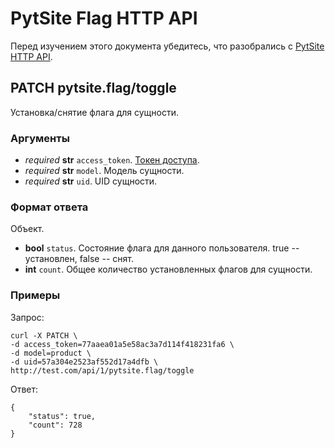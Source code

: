 # PytSite Flag HTTP API

Перед изучением этого документа убедитесь, что разобрались с [PytSite HTTP API](../../../http_api/doc/ru/index.md).


## PATCH pytsite.flag/toggle

Установка/снятие флага для сущности. 


### Аргументы
- *required* **str** `access_token`. [Токен доступа](../../../auth/doc/ru/http_api.md#post-pytsiteauthsign_in).
- *required* **str** `model`. Модель сущности.
- *required* **str** `uid`. UID сущности.


### Формат ответа

Объект.

- **bool** `status`. Состояние флага для данного пользователя. true -- установлен, false -- снят.
- **int** `count`. Общее количество установленных флагов для сущности.


### Примеры

Запрос:

```
curl -X PATCH \
-d access_token=77aaea01a5e58ac3a7d114f418231fa6 \
-d model=product \
-d uid=57a304e2523af552d17a4dfb \
http://test.com/api/1/pytsite.flag/toggle
```


Ответ:
```
{
    "status": true,
    "count": 728
}
```
